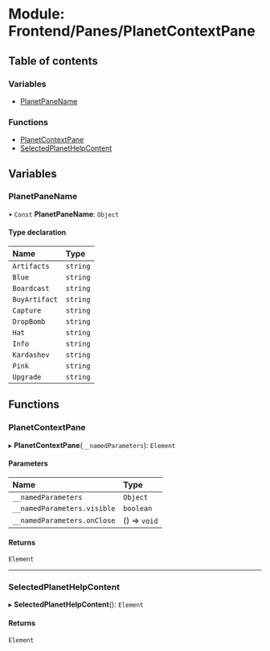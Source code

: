 # Module: Frontend/Panes/PlanetContextPane

## Table of contents

### Variables

- [PlanetPaneName](Frontend_Panes_PlanetContextPane.md#planetpanename)

### Functions

- [PlanetContextPane](Frontend_Panes_PlanetContextPane.md#planetcontextpane)
- [SelectedPlanetHelpContent](Frontend_Panes_PlanetContextPane.md#selectedplanethelpcontent)

## Variables

### PlanetPaneName

• `Const` **PlanetPaneName**: `Object`

#### Type declaration

| Name          | Type     |
| :------------ | :------- |
| `Artifacts`   | `string` |
| `Blue`        | `string` |
| `Boardcast`   | `string` |
| `BuyArtifact` | `string` |
| `Capture`     | `string` |
| `DropBomb`    | `string` |
| `Hat`         | `string` |
| `Info`        | `string` |
| `Kardashev`   | `string` |
| `Pink`        | `string` |
| `Upgrade`     | `string` |

## Functions

### PlanetContextPane

▸ **PlanetContextPane**(`__namedParameters`): `Element`

#### Parameters

| Name                        | Type         |
| :-------------------------- | :----------- |
| `__namedParameters`         | `Object`     |
| `__namedParameters.visible` | `boolean`    |
| `__namedParameters.onClose` | () => `void` |

#### Returns

`Element`

---

### SelectedPlanetHelpContent

▸ **SelectedPlanetHelpContent**(): `Element`

#### Returns

`Element`
